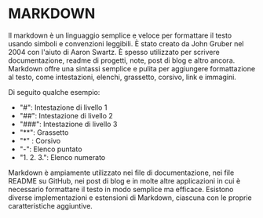 <!-- @format -->

# MARKDOWN

Il markdown è un linguaggio semplice e veloce per formattare il testo usando simboli e convenzioni leggibili. È stato creato da John Gruber nel 2004 con l'aiuto di Aaron Swartz.
È spesso utilizzato per scrivere documentazione, readme di progetti, note, post di blog e altro ancora. Markdown offre una sintassi semplice e pulita per aggiungere formattazione al testo, come intestazioni, elenchi, grassetto, corsivo, link e immagini.

Di seguito qualche esempio:

- "#": Intestazione di livello 1
- "##": Intestazione di livello 2
- "###": Intestazione di livello 3
- "\*\*": Grassetto
- "\*" : Corsivo
- "-": Elenco puntato
- "1. 2. 3.": Elenco numerato

Markdown è ampiamente utilizzato nei file di documentazione, nei file README su GitHub, nei post di blog e in molte altre applicazioni in cui è necessario formattare il testo in modo semplice ma efficace. Esistono diverse implementazioni e estensioni di Markdown, ciascuna con le proprie caratteristiche aggiuntive.
